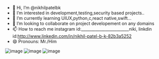 - 👋 Hi, I’m @nikhilpatelbk
- 👀 I’m interested in development,testing,security based projects..
- 🌱 I’m currently learning UIUX,python,c,react native,swift...
- 💞️ I’m looking to collaborate on project developement on any domains
- 📫 How to reach me instagram id:________________________niki, linkdin id:http://www.linkedin.com/in/nikhil-patel-b-k-82b3a5252
- 😄 Pronouns: Mr./Him

<!---
nikhilpatelbk/nikhilpatelbk is a ✨ special ✨ repository because its `README.md` (this file) appears on your GitHub profile.
You can click the Preview link to take a look at your changes.
--->
![image](https://github.com/user-attachments/assets/8055344d-a356-4074-b64f-f316596384b8)  ![image](https://github.com/user-attachments/assets/71c49862-060b-4137-8cb5-e5d10f5b2df2) ![image](https://github.com/user-attachments/assets/dd022180-3cb5-4773-97c2-2aeaebe9c115)



